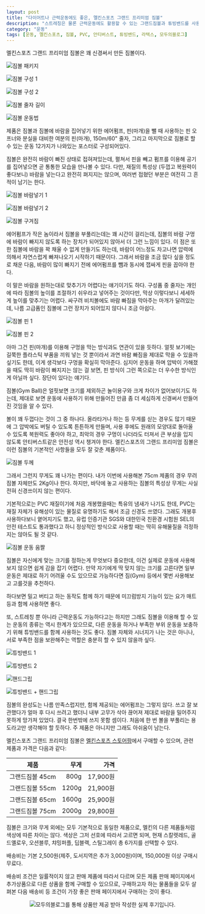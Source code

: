 ```yaml
---
layout: post
title: "다이어트나 근력운동에도 좋은, 멜킨스포츠 그랜드 프리미엄 짐볼"
description: "스트레칭은 물론 근력운동에도 활용할 수 있는 그랜드짐볼과 튜빙밴드를 사용해봤다."
category: "운동"
tags: [운동, 멜킨스포츠, 짐볼, PVC, 안티버스트, 튜빙밴드, 라텍스, 모두의블로그]
---
```


멜킨스포츠 그랜드 프리미엄 짐볼은 꽤 신경써서 만든 짐볼이다.

![짐볼 패키지](https://lh3.googleusercontent.com/wUltNWNgk1QlTNQK3LK0YK8KPWkWKVIWUiFQUlUCNmyW4_g9Nv6t6OdCCL2z7fqytx5EWb9MKj-gnA=s480)

![짐볼 구성 1](https://lh3.googleusercontent.com/DNXqrJlzKACjgcTni2mzpwkz7IR-3gJmkkdWzKxUSqO7Z1hfBqTJiRpcByniq0QnfpFP4mbOcGycBQ=s480)

![짐볼 구성 2](https://lh3.googleusercontent.com/eBV9uR4alMnmj7E2cEc5Fv3xHA688aVIKvJ9L0cAZwdqi6R3krVulL3k89emjnie9aUmt_OeQ94OBQ=s480)

![짐볼 줄자 길이](https://lh3.googleusercontent.com/Oj6b6LB5reje0ncHlmV60WinM0gzlyDbnn7SDmey5buvFb9Wj22CzigtlrIRIkRB8jDOrNJg3b8QQg=s480)

![짐볼 운동법](https://lh3.googleusercontent.com/ksKYfQx8fSMA9aimGZocbhbmhwoMQwi4qj5s8QhlcekTqx4GjCnjiwKCy-SZhR87wcaQ8rvzuh5wjA=w480)

제품은
짐볼과 짐볼에 바람을 집어넣기 위한 에어펌프,
핀(마개)을 뺄 때 사용하는 핀 오프너와 분실을 대비한 여분의 핀(마개),
150m/60" 줄자,
그리고 마지막으로 짐볼로 할 수 있는 운동 12가지가 나와있는 포스터로 구성되어있다.

짐볼은 완전히 바람이 빠진 상태로 접혀져있는데,
펼쳐서 핀을 빼고 펌프를 이용해 공기를 집어넣으면
곧 통통한 모습을 만나볼 수 있다.
다만, 재질의 특성상 (두껍고 복원력이 좋다보니) 바람을 넣는다고 완전히 펴지지는 않으며,
여러번 접혔던 부분은 여전히 그 흔적이 남기는 한다.

![짐볼 바람넣기 1](https://lh3.googleusercontent.com/ikAoYO-C-0u729J32zJcgoGil3TmLtX1fIfqgPEjWOI0HRXAayazbTbmR4YJyWPxYqkhNB2uE-I-Mg=s480)

![짐볼 바람넣기 2](https://lh3.googleusercontent.com/rKBWAr7V2CFnKPeugMnq96w63hfgYwTzlyJYMguWlJhoc2DcH-5G12eDo0J26kbCCWL5xn-Y3FUAEw=s480)

![짐볼 구겨짐](https://lh3.googleusercontent.com/sujS8z6v6UaZgnkR17iFLET0HMDKJJI2U3s7tc-CT3yYaEjHZ9LBEVi-0vy8FjTM3OJFjlgFsSpVWw=s480)

에어펌프가 작은 놈이라서 짐볼을 부풀리는데는 꽤 시간이 걸리는데,
짐볼의 바람 구멍에 바람이 빠지지 않도록 하는 장치가 되어있지 않아서 더 그런 느낌이 있다.
이 점은 또한 짐볼에 바람을 꽉 채울 수 없게 만들기도 하는데,
바람이 어느정도 차고나면 압력에 의해서 자연스럽게 빠져나오기 시작하기 때문이다.
그래서 바람을 조금 많다 싶을 정도로 채운 다음,
바람이 많이 빠지기 전에 에어펌프를 뺌과 동시에 잽싸게 핀을 꼽아야 한다.

이 말은 바람을 원하는대로 맞추기가 어렵다는 얘기이기도 하다.
구성품 중 줄자는 개인에 따라 짐볼의 높이를 조절하기 쉬우라고 넣어주는 것이다만,
막상 이렇다보니 세세하게 높이를 맞추기는 어렵다.
싸구려 비치볼에도 바람 빠짐을 막아주는 마개가 달려있는데,
나름 고급품인 짐볼에 그런 장치가 되어있지 않다니 조금 아쉽다.

![짐볼 핀 1](https://lh3.googleusercontent.com/oI7H97TbkA94DwqQm2Sk3yXiZESwXsI_OVb67_TN5L2CS5o2zS_3cDldx6_Y1sOd_qmWGi8lrjQo3A=s480)

![짐볼 핀 2](https://lh3.googleusercontent.com/T5GZAGTOF0iAWuI4TtSG_T2DnF2iflw5CtkMLPd9nMbxYSXEq2XOdBwQn_GCXL-T15LOM9GlUvcKGA=s480)

아마 그건 핀(마개)를 이용해 구멍을 막는 방식과도 연관이 있을 듯하다.
얼핏 보기에는 길쭉한 플라스틱 부품을 끼워 넣는 것 뿐이라서 과연 바람 빠짐을 제대로 막을 수 있을까 싶기도 한데,
이게 생각보다 구멍을 확실히 막아준다.
심지어 운동을 하며 압박이 가해졌을 때도 딱히 바람이 빠지지는 않는 걸 보면,
핀 방식이 그런 쪽으로는 더 우수한 방식인게 아닐까 싶다.
장단이 있다는 얘기다.

짐볼(Gym Ball)은 얼핏보면 크기를 제외하곤 놀이용구와 크게 차이가 없어보이기도 하는데,
제대로 보면 운동에 사용하기 위해 만들어진 만큼
좀 더 세심하게 신경써서 만들어진 것임을 알 수 있다.

볼이 꽤 두껍다는 것이 그 중 하나다.
올라타거나 하는 등 무게를 싣는 경우도 많기 때문에
그 압박에도 버틸 수 있도록 튼튼하게 만들며,
사용 후에도 원래의 모양대로 돌아올 수 있도록 복원력도 좋아야 하고,
최악의 경우 구멍이 나더라도 터져서 큰 부상을 입지 않도록 안티버스트같은 안전성 역시 챙겨야 한다.
멜킨스포츠의 그랜드 프리미엄 짐볼은 이런 짐볼의 기본적인 사항들을 모두 잘 갖춘 제품이다.

![짐볼 두께](https://lh3.googleusercontent.com/EHbeB9M_YlRaRI_q0vZTsYM7NfrwlZzgDav5uAvpgihl3_WSdrCm6s8UsFQVhkmgzzR1L_wqn8Wkww=s480)

그래서 그런지 무게도 꽤 나가는 편이다.
내가 이번에 사용해본 75cm 제품의 경우 무려 짐볼 자체만도 2Kg이나 한다.
하지만, 바닥에 놓고 사용하는 짐볼의 특성상 무게는 사실 전혀 신경쓰이지 않는 편이다.

기본적으로는 PVC 재질이기에 처음 개봉했을때는 특유의 냄새가 나기도 한데,
PVC는 재질 자체가 유해성이 있는 물질로 유명하기도 해서 조금 신경도 쓰였다.
그래도 개봉후 사용하다보니 옅어지기도 했고,
유럽 인증기관 SGS와 대한민국 친환경 시험원 SEL의 안전 테스트도 통과했다고 하니
정상적인 방식으로 사용할 때는 딱히 유해물질을 걱정하지는 않아도 될 것 같다.

![짐볼 운동 움짤](https://lh3.googleusercontent.com/m_JEWj9eJM47BNWFQqy0k8zSBoWKg6GUDuml0-eNEPfLq7LN0A6ER6jPIiL18sTgAJO-ky2Zn7PeWQ=s480)

짐볼은 자신에게 맞는 크기를 정하는게 무엇보다 중요한데,
이건 실제로 운동에 사용해보지 않으면 쉽게 감을 잡기 어렵다.
만약 자기에게 딱 맞지 않는 크기를 고른다면
일부 운동은 제대로 하기 어려울 수도 있으므로
가능하다면 짐(Gym) 등에서 몇번 사용해보고 고를것을 추천하다.

하다보면 밀고 버티고 하는 동작도 함께 하기 때문에
미끄럼방지 기능이 있는 요가 매트등과 함께 사용하면 좋다.

또, 스트레칭 뿐 아니라 근력운동도 가능하다고는 하지만
그래도 짐볼을 이용해 할 수 있는 운동의 종류는 역시 한계가 있으므로,
다른 운동을 하거나 부족한 부위 운동을 보충하기 위해 튜빙밴드를 함께 사용하는 것도 좋다.
짐볼 자체와 시너지가 나는 것은 아니나,
서로 부족한 점을 보완해주는 역할은 충분히 할 수 있지 않을까 싶다.

![튜빙밴드 1](https://lh3.googleusercontent.com/6dSQlKiQ6TTxIQSlj3VF6A1ymTWVei7Z0i26gkD3IBgTmzSG23-5qoxWyQaj5_1i42tK8BeO9LprEQ=s480)

![튜빙밴드 2](https://lh3.googleusercontent.com/kWgJaG8M38ZxZ8h_agjO91ALz5sfbPnXQjmG31vDzpI50IgFcJohYtML7XrBlExcxOP5VrS9o6v5Kg=s480)

![핸드그립](https://lh3.googleusercontent.com/nnx_FQ4h4BvfCkqOq7DoVpo2liWWtTONvZHYoeJLEFbjyD82RIcZsMiW9J8kgL22zixxQc5i0Rz8oQ=s480)

![튜빙밴드 + 핸드그립](https://lh3.googleusercontent.com/oqv_kbEfymZSXjwnuCvEdKUsjT7B8MYgmevC0UdmDaSx6T1ui6VPgBdg9IXoEoqGo5kFQTV8OdIlGg=s480)

짐볼의 완성도는 나름 만족스럽지만,
함께 제공되는 에어펌프는 그렇지 않다.
쓰고 잘 보관했다가 얼마 후 다시 쓰려고 했더니
내부 고무가 삭아 끊어져 제대로 바람을 밀어주지 못하게 망가져 있었다.
결국 한번밖에 쓰지 못함 셈이다.
처음에 한 번 볼을 부풀리는 용도라고만 생각해야 할 듯하다.
주 제품은 아니지만 그래도 아쉬움이 남는다.

멜킨스포츠 그랜드 프리미엄 짐볼은
[멜킨스포츠 스토어팜](https://smartstore.naver.com/melkinsports/products/2096624748)에서 구매할 수 있으며,
관련 제품과 가격은 다음과 같다:

제품            | 무게  | 가격
----------------|------:|---------:
그랜드짐볼 45cm |  800g | 17,900원
그랜드짐볼 55cm | 1200g | 21,900원
그랜드짐볼 65cm | 1600g | 25,900원
그랜드짐볼 75cm | 2000g | 29,800원

짐볼은 크기와 무게 외에는 모두 기본적으로 동일한 제품으로,
멜킨의 다른 제품들처럼 색상에 따른 차이는 않다.
색상은 그저 선호에 따라서 고르면 되며,
현재 스칼렛레드, 골드옐로우, 오션블루, 챠밍퍼플, 딥블랙, 스틸그레이 총 6가지를 선택할 수 있다.

배송비는 기본 2,500원(제주, 도서지역은 추가 3,000원)이며,
150,000원 이상 구매시 무료다.

배송비 조건은 일률적이지 않고 판매 제품에 따라서 다르며
모든 제품 판매 페이지에서 추가상품으로 다른 상품을 함께 구매할 수 있으므로,
구매하고자 하는 물품들을 모두 살펴본 다음
배송비 등 조건이 가장 좋은 판매 페이지에서 구매하는 것이 좋다.



<center><img src="https://moduad.com/img/sponser_img.php?mb_mb=reznoagmailcom&wr_wr=411904&bo_table=life&p_wr_wr=26226" alt="모두의블로그를 통해 상품만 제공 받아 작성한 실제 후기입니다." /></center>

